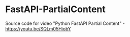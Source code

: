 # FastAPI-PartialContent
Source code for video "Python FastAPI Partial Content" - https://youtu.be/SQLm05HiobY
